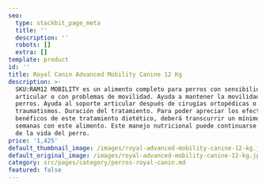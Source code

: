 ```yaml
---
seo:
  type: stackbit_page_meta
  title: ''
  description: ''
  robots: []
  extra: []
template: product
id: ''
title: Royal Canin Advanced Mobility Canine 12 Kg
description: >-
  SKU:RAM12 MOBILITY es un alimento completo para perros con sensibilidad
  articular o con problemas de movilidad. Ayuda a mantener la movilidad en
  perros. Ayuda al soporte articular después de cirugías ortopédicas o de
  traumatismos. Duración del tratamiento. Para poder apreciar los efectos
  benéficos de este tratamiento dietético, deberá transcurrir un mínimo de 6-8
  semanas con este alimento. Este manejo nutricional puede continuarse el resto
  de la vida del perro.
price: '1,425'
default_thumbnail_image: /images/royal-advanced-mobility-canine-12-kg.jpeg
default_original_image: /images/royal-advanced-mobility-canine-12-kg.jpeg
category: src/pages/category/perros-royal-canin.md
featured: false
---
```

